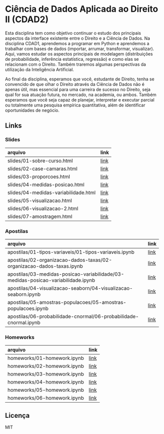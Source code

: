 
# Ciência de Dados Aplicada ao Direito II (CDAD2)

<!-- README.md is generated from README.Rmd. Please edit that file -->

Esta disciplina tem como objetivo continuar o estudo dos principais
aspectos da interface existente entre o Direito e a Ciência de Dados. Na
disciplina CDAD1, aprendemos a programar em Python e aprendemos a
trabalhar com bases de dados (importar, arrumar, transformar,
visualizar). Aqui, vamos estudar os aspectos principais de modelagem
(distribuições de probabilidade, inferência estatística, regressão) e
como elas se relacionam com o Direito. Também traremos algumas
perspectivas da utilização da Inteligência Artificial.

Ao final da disciplina, esperamos que você, estudante de Direito, tenha
se convencido de que olhar o Direito através da Ciência de Dados não é
apenas útil, mas essencial para uma carreira de sucesso no Direito, seja
qual for sua atuação futura, no mercado, na academia, ou ambos. Também
esperamos que você seja capaz de planejar, interpretar e executar
parcial ou totalmente uma pesquisa empírica quantitativa, além de
identificar oportunidades de negócio.

## Links

### Slides

| arquivo                              | link                                                                                |
|:-------------------------------------|:------------------------------------------------------------------------------------|
| slides/01-sobre-curso.html           | [link](https://jtrecenti.github.io/main-cdad2/slides/01-sobre-curso.html)           |
| slides/02-case-camaras.html          | [link](https://jtrecenti.github.io/main-cdad2/slides/02-case-camaras.html)          |
| slides/03-proporcoes.html            | [link](https://jtrecenti.github.io/main-cdad2/slides/03-proporcoes.html)            |
| slides/04-medidas-posicao.html       | [link](https://jtrecenti.github.io/main-cdad2/slides/04-medidas-posicao.html)       |
| slides/04-medidas-variabilidade.html | [link](https://jtrecenti.github.io/main-cdad2/slides/04-medidas-variabilidade.html) |
| slides/05-visualizacao.html          | [link](https://jtrecenti.github.io/main-cdad2/slides/05-visualizacao.html)          |
| slides/06-visualizacao-2.html        | [link](https://jtrecenti.github.io/main-cdad2/slides/06-visualizacao-2.html)        |
| slides/07-amostragem.html            | [link](https://jtrecenti.github.io/main-cdad2/slides/07-amostragem.html)            |

### Apostilas

| arquivo                                                                           | link                                                                                                                                        |
|:----------------------------------------------------------------------------------|:--------------------------------------------------------------------------------------------------------------------------------------------|
| apostilas/01-tipos-variaveis/01-tipos-variaveis.ipynb                             | [link](https://github.com/jtrecenti/main-cdad2/tree/main/apostilas/01-tipos-variaveis/01-tipos-variaveis.ipynb)                             |
| apostilas/02-organizacao-dados-taxas/02-organizacao-dados-taxas.ipynb             | [link](https://github.com/jtrecenti/main-cdad2/tree/main/apostilas/02-organizacao-dados-taxas/02-organizacao-dados-taxas.ipynb)             |
| apostilas/03-medidas-posicao-variabilidade/03-medidas-posicao-variabilidade.ipynb | [link](https://github.com/jtrecenti/main-cdad2/tree/main/apostilas/03-medidas-posicao-variabilidade/03-medidas-posicao-variabilidade.ipynb) |
| apostilas/04-visualizacao-seaborn/04-visualizacao-seaborn.ipynb                   | [link](https://github.com/jtrecenti/main-cdad2/tree/main/apostilas/04-visualizacao-seaborn/04-visualizacao-seaborn.ipynb)                   |
| apostilas/05-amostras-populacoes/05-amostras-populacoes.ipynb                     | [link](https://github.com/jtrecenti/main-cdad2/tree/main/apostilas/05-amostras-populacoes/05-amostras-populacoes.ipynb)                     |
| apostilas/06-probabilidade-cnormal/06-probabilidade-cnormal.ipynb                 | [link](https://github.com/jtrecenti/main-cdad2/tree/main/apostilas/06-probabilidade-cnormal/06-probabilidade-cnormal.ipynb)                 |

### Homeworks

| arquivo                     | link                                                                                  |
|:----------------------------|:--------------------------------------------------------------------------------------|
| homeworks/01-homework.ipynb | [link](https://github.com/jtrecenti/main-cdad2/tree/main/homeworks/01-homework.ipynb) |
| homeworks/02-homework.ipynb | [link](https://github.com/jtrecenti/main-cdad2/tree/main/homeworks/02-homework.ipynb) |
| homeworks/03-homework.ipynb | [link](https://github.com/jtrecenti/main-cdad2/tree/main/homeworks/03-homework.ipynb) |
| homeworks/04-homework.ipynb | [link](https://github.com/jtrecenti/main-cdad2/tree/main/homeworks/04-homework.ipynb) |
| homeworks/05-homework.ipynb | [link](https://github.com/jtrecenti/main-cdad2/tree/main/homeworks/05-homework.ipynb) |
| homeworks/06-homework.ipynb | [link](https://github.com/jtrecenti/main-cdad2/tree/main/homeworks/06-homework.ipynb) |

## Licença

MIT
